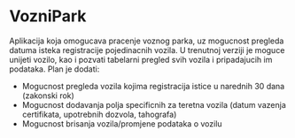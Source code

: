 # VozniPark
Aplikacija koja omogucava pracenje voznog parka, uz mogucnost pregleda datuma isteka registracije pojedinacnih vozila.
U trenutnoj verziji je moguce unijeti vozilo, kao i pozvati tabelarni pregled svih vozila i pripadajucih im podataka.
Plan je dodati:
- Mogucnost pregleda vozila kojima registracija istice u narednih 30 dana (zakonski rok)
- Mogucnost dodavanja polja specificnih za teretna vozila (datum vazenja certifikata, upotrebnih dozvola, tahografa)
- Mogucnost brisanja vozila/promjene podataka o vozilu
